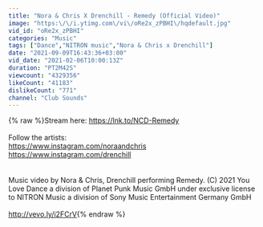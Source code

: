 ```yaml
---
title: "Nora & Chris X Drenchill - Remedy (Official Video)"
image: "https:\/\/i.ytimg.com\/vi\/oRe2x_zPBHI\/hqdefault.jpg"
vid_id: "oRe2x_zPBHI"
categories: "Music"
tags: ["Dance","NITRON music","Nora & Chris x Drenchill"]
date: "2021-09-09T16:43:36+03:00"
vid_date: "2021-02-06T10:00:13Z"
duration: "PT2M42S"
viewcount: "4329356"
likeCount: "41183"
dislikeCount: "771"
channel: "Club Sounds"
---
```

{% raw %}Stream here: <a rel="nofollow" target="blank" href="https://lnk.to/NCD-Remedy">https://lnk.to/NCD-Remedy</a><br /><br />Follow the artists:<br /><a rel="nofollow" target="blank" href="https://www.instagram.com/noraandchris">https://www.instagram.com/noraandchris</a> <br /><a rel="nofollow" target="blank" href="https://www.instagram.com/drenchill">https://www.instagram.com/drenchill</a> <br /><br /><br />Music video by Nora &amp; Chris, Drenchill performing Remedy. (C) 2021  You Love Dance a division of Planet Punk Music GmbH under exclusive license to NITRON Music a division of Sony Music Entertainment Germany GmbH<br /><br /><a rel="nofollow" target="blank" href="http://vevo.ly/i2FCrV">http://vevo.ly/i2FCrV</a>{% endraw %}
